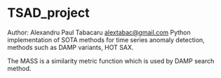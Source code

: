 # TSAD_project
Author:  Alexandru Paul Tabacaru alextabac@gmail.com
Python implementation of SOTA methods for time series anomaly detection, methods such as DAMP variants, HOT SAX.

The MASS is a similarity metric function which is used by DAMP search method.
